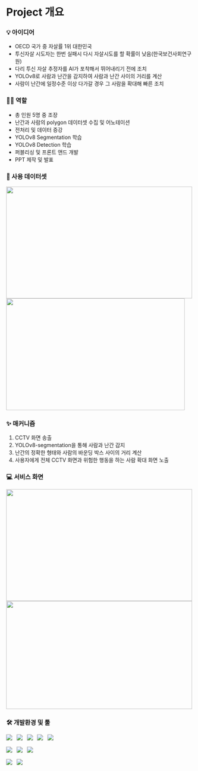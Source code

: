 
<h1>Project 개요</h1>

<h3> 💡 아이디어 </h3>

* OECD 국가 중 자살률 1위 대한민국
* 투신자살 시도자는 한번 실패시 다시 자살시도를 할 확률이 낮음(한국보건사회연구원)
* 다리 투신 자살 추정자를 AI가 포착해서 뛰어내리기 전에 조치
* YOLOv8로 사람과 난간을 감지하여 사람과 난간 사이의 거리를 계산
* 사람이 난간에 일정수준 이상 다가갈 경우 그 사람을 확대해 빠른 조치


  
<h3> 👩‍💻 역할 </h3>

* 총 인원 5명 중 조장
* 난간과 사람의 polygon 데이터셋 수집 및 어노테이션
* 전처리 및 데이터 증강
* YOLOv8 Segmentation 학습
* YOLOv8 Detection 학습
* 퍼블리싱 및 프론트 앤드 개발
* PPT 제작 및 발표


 
<h3>📌 사용 데이터셋 </h3>  
<img src="https://github.com/Aribabo/CAIROSS/assets/137020870/d26283c3-9d19-47c5-8b48-36cdf8923014" width="500" height="300">
<img src="https://github.com/Aribabo/CAIROSS/assets/137020870/05e82fcd-3e0a-4b75-86ce-fbbe3d8f1d62" width="480" height="300">


<h3>✨ 매커니즘 </h3>

1. CCTV 화면 송출
2. YOLOv8-segmentation을 통해 사람과 난간 감지
3. 난간의 정확한 형태와 사람의 바운딩 박스 사이의 거리 계산
4. 사용자에게 전체 CCTV 화면과 위험한 행동을 하는 사람 확대 화면 노출


<h3>💻 서비스 화면</h3>
<p>
  <img src="https://github.com/Aribabo/CAIROSS/assets/137020870/8f39f3dc-1b4a-4785-9d90-d457d37cf74c" width="500" height="300">
  <img src="https://github.com/Aribabo/CAIROSS/assets/137020870/daca0ceb-374e-4da6-80a3-2b0a8e65b4c7" width="500" height="290">
</p>
<h3> 🛠️ 개발환경 및 툴 </h3>
<p>
  <img src="https://img.shields.io/badge/PyTorch-EE4C2C?style=flat&logo=pytorch&logoColor=white"/>&nbsp;&nbsp;
  <img src="https://img.shields.io/badge/HTML5-E34F26?style=flat&logo=html5&logoColor=white"/>&nbsp;&nbsp;
  <img src="https://img.shields.io/badge/CSS3-1572B6?style=flat&logo=css3&logoColor=white"/>&nbsp;&nbsp;
  <img src="https://img.shields.io/badge/JavaScript-gray?style=flat&logo=JavaScript&logoColor=F7DF1E"/>&nbsp;&nbsp;
  <img src="https://img.shields.io/badge/FastAPI-009688?style=flat&logo=fastapi&logoColor=4479A1"/>&nbsp;&nbsp;
</p>

<p>
  <img src="https://img.shields.io/badge/pyCharm-000000?style=flat&logo=pycharm&logoColor=white"/>&nbsp;&nbsp;
  <img src="https://img.shields.io/badge/jupyter-F37626?style=flat&logo=jupyter&logoColor=white"/>&nbsp;&nbsp;
  <img src="https://img.shields.io/badge/VScode-007ACC?style=flat&logo=visualstudiocode&logoColor=white"/>&nbsp;&nbsp;

  <img src="https://img.shields.io/badge/Slack-4A154B?style=flat&logo=Slack&logoColor=white"/>&nbsp;&nbsp;
  <img src="https://img.shields.io/badge/Discord-5865F2?style=flat&logo=Discord&logoColor=white"/>
  
</p>

